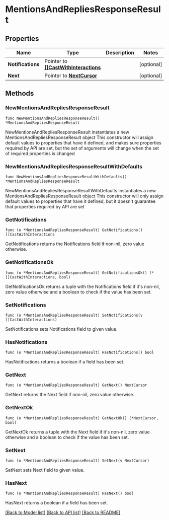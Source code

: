 # MentionsAndRepliesResponseResult

## Properties

Name | Type | Description | Notes
------------ | ------------- | ------------- | -------------
**Notifications** | Pointer to [**[]CastWithInteractions**](CastWithInteractions.md) |  | [optional] 
**Next** | Pointer to [**NextCursor**](NextCursor.md) |  | [optional] 

## Methods

### NewMentionsAndRepliesResponseResult

`func NewMentionsAndRepliesResponseResult() *MentionsAndRepliesResponseResult`

NewMentionsAndRepliesResponseResult instantiates a new MentionsAndRepliesResponseResult object
This constructor will assign default values to properties that have it defined,
and makes sure properties required by API are set, but the set of arguments
will change when the set of required properties is changed

### NewMentionsAndRepliesResponseResultWithDefaults

`func NewMentionsAndRepliesResponseResultWithDefaults() *MentionsAndRepliesResponseResult`

NewMentionsAndRepliesResponseResultWithDefaults instantiates a new MentionsAndRepliesResponseResult object
This constructor will only assign default values to properties that have it defined,
but it doesn't guarantee that properties required by API are set

### GetNotifications

`func (o *MentionsAndRepliesResponseResult) GetNotifications() []CastWithInteractions`

GetNotifications returns the Notifications field if non-nil, zero value otherwise.

### GetNotificationsOk

`func (o *MentionsAndRepliesResponseResult) GetNotificationsOk() (*[]CastWithInteractions, bool)`

GetNotificationsOk returns a tuple with the Notifications field if it's non-nil, zero value otherwise
and a boolean to check if the value has been set.

### SetNotifications

`func (o *MentionsAndRepliesResponseResult) SetNotifications(v []CastWithInteractions)`

SetNotifications sets Notifications field to given value.

### HasNotifications

`func (o *MentionsAndRepliesResponseResult) HasNotifications() bool`

HasNotifications returns a boolean if a field has been set.

### GetNext

`func (o *MentionsAndRepliesResponseResult) GetNext() NextCursor`

GetNext returns the Next field if non-nil, zero value otherwise.

### GetNextOk

`func (o *MentionsAndRepliesResponseResult) GetNextOk() (*NextCursor, bool)`

GetNextOk returns a tuple with the Next field if it's non-nil, zero value otherwise
and a boolean to check if the value has been set.

### SetNext

`func (o *MentionsAndRepliesResponseResult) SetNext(v NextCursor)`

SetNext sets Next field to given value.

### HasNext

`func (o *MentionsAndRepliesResponseResult) HasNext() bool`

HasNext returns a boolean if a field has been set.


[[Back to Model list]](../README.md#documentation-for-models) [[Back to API list]](../README.md#documentation-for-api-endpoints) [[Back to README]](../README.md)


